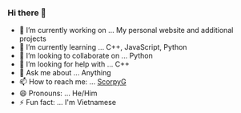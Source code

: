 ### Hi there 👋

- 🔭 I’m currently working on ... My personal website and additional projects
- 🌱 I’m currently learning ... C++, JavaScript, Python
- 👯 I’m looking to collaborate on ... Python
- 🤔 I’m looking for help with ... C++
- 💬 Ask me about ... Anything
- 📫 How to reach me: ... [ScorpyG](https://scorpyg.github.io/Porfolio/)
- 😄 Pronouns: ... He/Him
- ⚡ Fun fact: ... I'm Vietnamese

